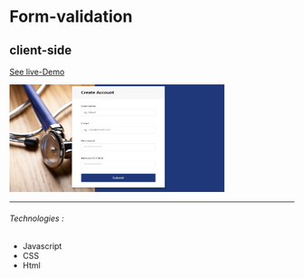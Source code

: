 # Form-validation
## client-side
[See live-Demo](https://cleverttech.github.io/Form-validation/)

<img src="https://github.com/Cleverttech/Form-validation/blob/main/demo.PNG" alt="demo-Image" margin="auto 0px" width="380" height="190"/>
<hr>

###### Technologies :

- Javascript 
- CSS 
- Html
